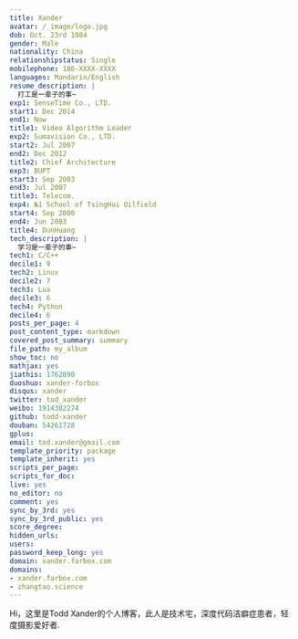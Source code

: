 ```yaml
---
title: Xander
avatar: /_image/logo.jpg
dob: Oct. 23rd 1984
gender: Male
nationality: China
relationshipstatus: Single
mobilephone: 186-XXXX-XXXX
languages: Mandarin/English
resume_description: |
  打工是一辈子的事~
exp1: SenseTime Co., LTD.
start1: Dec 2014
end1: Now
title1: Video Algorithm Leader
exp2: Sumavision Co., LTD.
start2: Jul 2007
end2: Dec 2012
title2: Chief Architecture
exp3: BUPT
start3: Sep 2003
end3: Jul 2007
title3: Telecom.
exp4: №1 School of TsingHai Oilfield
start4: Sep 2000
end4: Jun 2003
title4: DunHuang
tech_description: |
  学习是一辈子的事~
tech1: C/C++
decile1: 9
tech2: Linux
decile2: 7
tech3: Lua
decile3: 6
tech4: Python
decile4: 6
posts_per_page: 4
post_content_type: markdown
covered_post_summary: summary
file_path: my_album
show_toc: no
mathjax: yes
jiathis: 1762890
duoshuo: xander-forbox
disqus: xander
twitter: tod_xander
weibo: 1914302274
github: todd-xander
douban: 54261728
gplus: 
email: tod.xander@gmail.com
template_priority: package
template_inherit: yes
scripts_per_page: 
scripts_for_doc: 
live: yes
no_editor: no
comment: yes
sync_by_3rd: yes
sync_by_3rd_public: yes
score_degree: 
hidden_urls: 
users: 
password_keep_long: yes
domain: xander.farbox.com
domains:
- xander.farbox.com
- zhangtao.science
---
```

Hi，这里是Todd Xander的个人博客，此人是技术宅，深度代码洁癖症患者，轻度摄影爱好者.